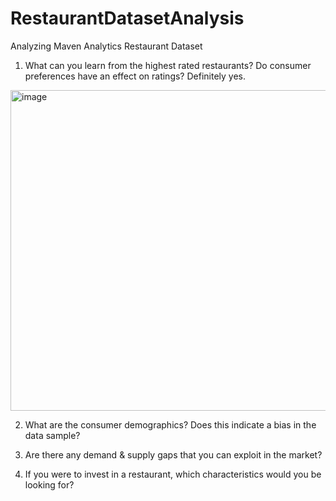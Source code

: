 # RestaurantDatasetAnalysis
Analyzing Maven Analytics Restaurant Dataset 

1. What can you learn from the highest rated restaurants? Do consumer preferences have an effect on ratings?
Definitely yes. 
<img width="513" alt="image" src="https://user-images.githubusercontent.com/87707081/158600082-5e5440c7-cb14-40f3-b1d5-7cfda506a92e.png">

2. What are the consumer demographics? Does this indicate a bias in the data sample?

3. Are there any demand & supply gaps that you can exploit in the market?

4. If you were to invest in a restaurant, which characteristics would you be looking for?
